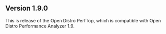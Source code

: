 ## Version 1.9.0

This is release of the Open Distro PerfTop, which is compatible with Open Distro Performance Analyzer 1.9.